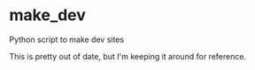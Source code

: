 make_dev
========

Python script to make dev sites

This is pretty out of date, but I'm keeping it around for reference.
